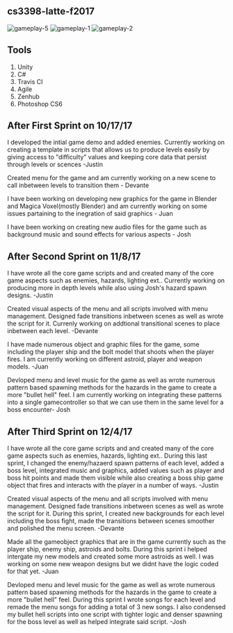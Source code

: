 ## cs3398-latte-f2017 
![gameplay-5](https://user-images.githubusercontent.com/31595883/61267218-9c24d480-a75c-11e9-949e-369e7136b42d.jpg)
![gameplay-1](https://user-images.githubusercontent.com/31595883/61267220-9c24d480-a75c-11e9-88f9-07c2b18f9bfc.jpg)
![gameplay-2](https://user-images.githubusercontent.com/31595883/61267221-9c24d480-a75c-11e9-9340-f3d59516dfd6.jpg)

## Tools
1. Unity
2. C#
3. Travis CI
4. Agile
5. Zenhub
6. Photoshop CS6

## After First Sprint on 10/17/17

I developed the intial game demo and added enemies. Currently working on creating a template in scripts that allows us to produce levels easily by giving access to "difficulty" values and keeping core data that persist through levels or scences -Justin

Created menu for the game and am currently working on a new scene to call inbetween levels to transition them - Devante

I have been working on developing new graphics for the game in Blender and Magica Voxel(mostly Blender) and am currently working on some issues partaining to the inegration of said graphics - Juan

I have been working on creating new audio files for the game such as background music and sound effects for various aspects - Josh


## After Second Sprint on 11/8/17 

I have wrote all the core game scripts and and created many of the core game aspects such as enemies, hazards, lighting ext.. Currently working on producing more in depth levels while also using Josh's hazard spawn designs. -Justin

Created visual aspects of the menu and all scripts involved with menu management. Designed fade transitions inbetween scenes as well as wrote the script for it. Currenly working on addtional transitional scenes to place inbetween each level. -Devante

I have made numerous object and graphic files for the game, some including the player ship and the bolt model that shoots when the player fires. I am currently working on different astroid, player and weapon models. -Juan

Devloped menu and level music for the game as well as wrote numerous pattern based spawning methods for the hazards in the game to create a more "bullet hell" feel. I am currently working on integrating these patterns into a single gamecontroller so that we can use them in the same level for a boss encounter- Josh

## After Third Sprint on 12/4/17 

I have wrote all the core game scripts and and created many of the core game aspects such as enemies, hazards, lighting ext.. During this last sprint, I changed the enemy/hazaerd spawn patterns of each level, added a boss level, integrated music and graphics, added values such as player and boss hit  points and made them visible while also creating a boss ship game object that fires and interacts with the player in a number of ways. -Justin

Created visual aspects of the menu and all scripts involved with menu management. Designed fade transitions inbetween scenes as well as wrote the script for it. During this sprint, I created new backgrounds for each level including the boss fight, made the transitions between scenes smoother and polished the menu screen. -Devante

Made all the gameobject graphics that are in the game currently such as the player ship, enemy ship, astroids and bolts. During this sprint i helped intergate my new models and created some more astroids as well. I was working on some new weapon designs but we didnt have the logic coded for that yet. -Juan

Devloped menu and level music for the game as well as wrote numerous pattern based spawning methods for the hazards in the game to create a more "bullet hell" feel. During this sprint I wrote songs for each level and remade the menu songs for adding a total of 3 new songs. I also condensed my bullet hell scripts into one script with tighter logic and denser spawning for the boss level as well as helped integrate said script. -Josh
